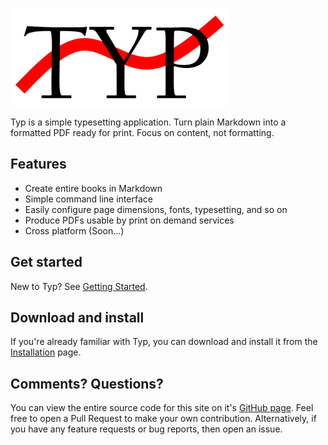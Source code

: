 ![logo](logo.png)

Typ is a simple typesetting application. Turn plain Markdown into a formatted PDF ready for print. Focus on content, not formatting.

## Features

- Create entire books in Markdown
- Simple command line interface
- Easily configure page dimensions, fonts, typesetting, and so on
- Produce PDFs usable by print on demand services
- Cross platform (Soon...)

## Get started

New to Typ? See [Getting Started](./getting-started.md).

## Download and install

If you're already familiar with Typ, you can download and install it from the [Installation](./usage/installation.md) page.

## Comments? Questions?

You can view the entire source code for this site on it's [GitHub page](https://github.com/MikielAgutu/typ-site). Feel free to open a Pull Request to make your own contribution. Alternatively, if you have any feature requests or bug reports, then open an issue.